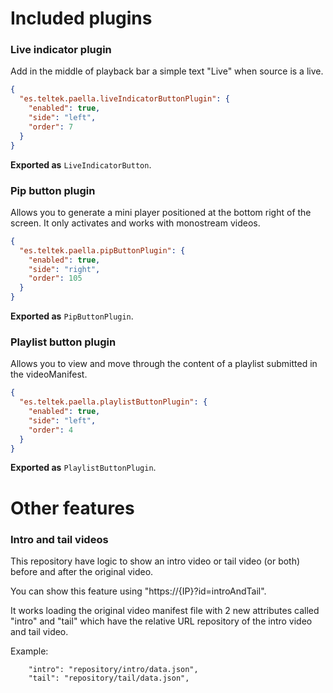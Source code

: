 # Included plugins

### Live indicator plugin

Add in the middle of playback bar a simple text "Live" when source is a live.

```json
{
  "es.teltek.paella.liveIndicatorButtonPlugin": {
    "enabled": true,
    "side": "left",
    "order": 7
  }
}
```

**Exported as** `LiveIndicatorButton`.

### Pip button plugin

Allows you to generate a mini player positioned at the bottom right of the screen. It only activates and works with
monostream videos.

```json
{
  "es.teltek.paella.pipButtonPlugin": {
    "enabled": true,
    "side": "right",
    "order": 105
  }
}
```

**Exported as** `PipButtonPlugin`.

### Playlist button plugin

Allows you to view and move through the content of a playlist submitted in the videoManifest.

```json
{
  "es.teltek.paella.playlistButtonPlugin": {
    "enabled": true,
    "side": "left",
    "order": 4
  }
}
```

**Exported as** `PlaylistButtonPlugin`.

# Other features

### Intro and tail videos

This repository have logic to show an intro video or tail video (or both) before and after the original video.

You can show this feature using "https://{IP}?id=introAndTail".

It works loading the original video manifest file with 2 new attributes called "intro" and "tail" which have the relative URL
repository of the intro video and tail video.

Example:

```
    "intro": "repository/intro/data.json",
    "tail": "repository/tail/data.json",
```
